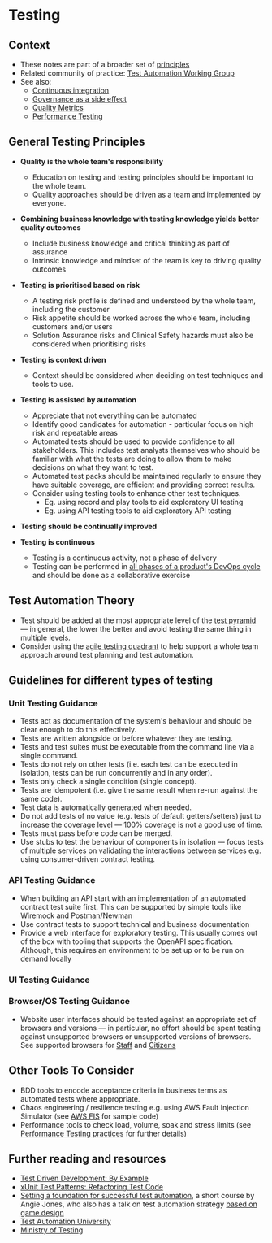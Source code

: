 # Testing

## Context

* These notes are part of a broader set of [principles](../principles.md)
* Related community of practice: [Test Automation Working Group](../communities/pd-test-automation-working-group.md)
* See also:
  * [Continuous integration](continuous-integration.md)
  * [Governance as a side effect](../patterns/governance-side-effect.md)
  * [Quality Metrics](../quality-checks.md)
  * [Performance Testing](performance-testing.md)

## General Testing Principles

* **Quality is the whole team's responsibility**
  * Education on testing and testing principles should be important to the whole team.
  * Quality approaches should be driven as a team and implemented by everyone.

* **Combining business knowledge with testing knowledge yields better quality outcomes**
  * Include business knowledge and critical thinking as part of assurance
  * Intrinsic knowledge and mindset of the team is key to driving quality outcomes

* **Testing is prioritised based on risk**
  * A testing risk profile is defined and understood by the whole team, including the customer
  * Risk appetite should be worked across the whole team, including customers and/or users
  * Solution Assurance risks and Clinical Safety hazards must also be considered when prioritising risks

* **Testing is context driven**
  * Context should be considered when deciding on test techniques and tools to use.

* **Testing is assisted by automation**
  * Appreciate that not everything can be automated
  * Identify good candidates for automation - particular focus on high risk and repeatable areas
  * Automated tests should be used to provide confidence to all stakeholders.  This includes test analysts themselves who should be familiar with what the tests are doing to allow them to make decisions on what they want to test.
  * Automated test packs should be maintained regularly to ensure they have suitable coverage, are efficient and providing correct results.
  * Consider using testing tools to enhance other test techniques.
    * Eg. using record and play tools to aid exploratory UI testing
    * Eg. using API testing tools to aid exploratory API testing

* **Testing should be continually improved**

* **Testing is continuous**
  * Testing is a continuous activity, not a phase of delivery
  * Testing can be performed in [all phases of a product's DevOps cycle](https://danashby.co.uk/2016/10/19/continuous-testing-in-devops/) and should be done as a collaborative exercise

## Test Automation Theory

* Test should be added at the most appropriate level of the [test pyramid](https://martinfowler.com/articles/practical-test-pyramid.html) &mdash; in general, the lower the better and avoid testing the same thing in multiple levels.
* Consider using the [agile testing quadrant](https://lisacrispin.com/2011/11/08/using-the-agile-testing-quadrants/) to help support a whole team approach around test planning and test automation.

## Guidelines for different types of testing

### Unit Testing Guidance

* Tests act as documentation of the system's behaviour and should be clear enough to do this effectively.
* Tests are written alongside or before whatever they are testing.
* Tests and test suites must be executable from the command line via a single command.
* Tests do not rely on other tests (i.e. each test can be executed in isolation, tests can be run concurrently and in any order).
* Tests only check a single condition (single concept).
* Tests are idempotent (i.e. give the same result when re-run against the same code).
* Test data is automatically generated when needed.
* Do not add tests of no value (e.g. tests of default getters/setters) just to increase the coverage level &mdash; 100% coverage is not a good use of time.
* Tests must pass before code can be merged.
* Use stubs to test the behaviour of components in isolation &mdash; focus tests of multiple services on validating the interactions between services e.g. using consumer-driven contract testing.

### API Testing Guidance

* When building an API start with an implementation of an automated contract test suite first. This can be supported by simple tools like Wiremock and Postman/Newman
* Use contract tests to support technical and business documentation
* Provide a web interface for exploratory testing. This usually comes out of the box with tooling that supports the OpenAPI specification. Although, this requires an environment to be set up or to be run on demand locally

### UI Testing Guidance

### Browser/OS Testing Guidance

* Website user interfaces should be tested against an appropriate set of browsers and versions &mdash; in particular, no effort should be spent testing against unsupported browsers or unsupported versions of browsers. See supported browsers for [Staff](https://aalto.digital.nhs.uk/#/document/viewer/8c039de1-eec0-49cd-8af3-a97fed6a8bff?library=5464c07f-daf1-4eee-b9b6-22e6c4dfbbd0) and [Citizens](https://aalto.digital.nhs.uk/#/document/viewer/465e6d1b-f107-49eb-ad25-e72c0299d3a6?library=5464c07f-daf1-4eee-b9b6-22e6c4dfbbd0)

## Other Tools To Consider

* BDD tools to encode acceptance criteria in business terms as automated tests where appropriate.
* Chaos engineering / resilience testing e.g. using AWS Fault Injection Simulator (see [AWS FIS](../tools/aws-fis) for sample code)
* Performance tools to check load, volume, soak and stress limits (see [Performance Testing practices](performancetesting.md) for further details)

## Further reading and resources

* [Test Driven Development: By Example](https://learning.oreilly.com/library/view/test-driven-development/0321146530/)
* [xUnit Test Patterns: Refactoring Test Code](https://learning.oreilly.com/library/view/xunit-test-patterns/9780131495050/)
* [Setting a foundation for successful test automation](https://testautomationu.applitools.com/setting-a-foundation-for-successful-test-automation/), a short course by Angie Jones, who also has a talk on test automation strategy [based on game design](https://applitools.com/event/level-up-playing-the-automation-game/)
* [Test Automation University](https://testautomationu.applitools.com/)
* [Ministry of Testing](https://www.ministryoftesting.com/)
